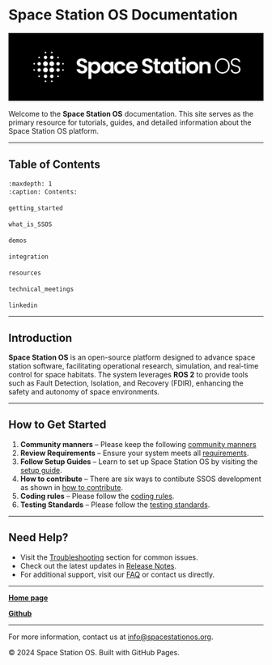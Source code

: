 
# Space Station OS Documentation


![Space Station OS Logo](assets/logo/SSOS_LogoMark_TextSide_White_BGBlack.png)


Welcome to the **Space Station OS** documentation. This site serves as the primary resource for tutorials, guides, and detailed information about the Space Station OS platform.

---

## Table of Contents

```{toctree}
:maxdepth: 1
:caption: Contents:

getting_started

what_is_SSOS

demos

integration

resources

technical_meetings

linkedin

```

---

## Introduction

**Space Station OS** is an open-source platform designed to advance space station software, facilitating operational research, simulation, and real-time control for space habitats. The system leverages **ROS 2** to provide tools such as Fault Detection, Isolation, and Recovery (FDIR), enhancing the safety and autonomy of space environments.

---

## How to Get Started
1. **Community manners** – Please keep the following [community manners](community_manners.md)
2. **Review Requirements** – Ensure your system meets all [requirements](requirements.md).
3. **Follow Setup Guides** – Learn to set up Space Station OS by visiting the [setup guide](setup.md).
4. **How to contribute** – There are six ways to contibute SSOS development as shown in [how to contribute](how_to_contribute.md).
5. **Coding rules** –  Please follow the [coding rules](coding_rule.md).
6. **Testing Standards**  –  Please follow the [testing standards](testing_standards.md).

---

## Need Help?
- Visit the [Troubleshooting](troubleshooting.md) section for common issues.
- Check out the latest updates in [Release Notes](release_notes.md).
- For additional support, visit our [FAQ](faq.md) or contact us directly.

---

**[Home page](https://spacestationos.com/)**

**[Github](https://github.com/space-station-os)**

---
For more information, contact us at [info@spacestationos.org](mailto:info@spacestationos.org).

© 2024 Space Station OS. Built with GitHub Pages.

